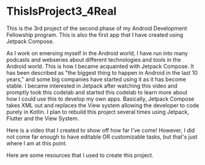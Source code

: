 # ThisIsProject3_4Real
This is the 3rd project of the second phase of my Android Development Fellowship program. This is also the first app that I have created using Jetpack Compose.

As I work on emersing myself in the Android world, I have run into many podcasts and webseries about different technologies and tools in the Android world. This is how I became acquainted with Jetpack Compose. It has been described as "the biggest thing to happen in Android in the last 10 years," and some big companies have started using it as it has become stable. I became interested in Jetpack after watching this video and promptly took this codelab and started this codelab to learn more about how I could use this to develop my own apps. Basically, Jetpack Compose takes XML out and replaces the View system allowing the developer to code purely in Kotlin. I plan to rebuild this project several times using Jetpack, Flutter and the View System.

Here is a video that I created to show off how far I've come! However, I did not come far enough to have editable OR customizable tasks, but that's just where I am at this point. 

Here are some resources that I used to create this project.
